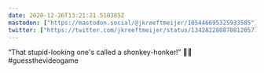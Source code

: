 ```yaml
---
date: 2020-12-26T13:21:21.510385Z
mastodon: ["https://mastodon.social/@jkreeftmeijer/105446695325933585"]
twitter: ["https://twitter.com/jkreeftmeijer/status/1342822808708120577"]
---
```

“That stupid-looking one's called a shonkey-honker!” 🎺🦆 #guessthevideogame
